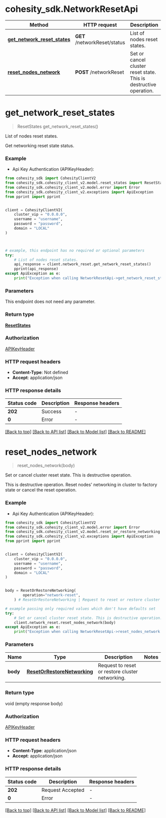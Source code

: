 # cohesity_sdk.NetworkResetApi


Method | HTTP request | Description
------------- | ------------- | -------------
[**get_network_reset_states**](NetworkResetApi.md#get_network_reset_states) | **GET** /networkReset/status | List of nodes reset states.
[**reset_nodes_network**](NetworkResetApi.md#reset_nodes_network) | **POST** /networkReset | Set or cancel cluster reset state. This is destructive operation.


# **get_network_reset_states**
> ResetStates get_network_reset_states()

List of nodes reset states.

Get networking reset state status.

### Example

* Api Key Authentication (APIKeyHeader):
```python
from cohesity_sdk import CohesityClientV2
from cohesity_sdk.cohesity_client_v2.model.reset_states import ResetStates
from cohesity_sdk.cohesity_client_v2.model.error import Error
from cohesity_sdk.cohesity_client_v2.exceptions import ApiException
from pprint import pprint


client = CohesityClientV2(
	cluster_vip = "0.0.0.0",
	username = "username",
	password = "password",
	domain = "LOCAL"
)



# example, this endpoint has no required or optional parameters
try:
	# List of nodes reset states.
	api_response = client.network_reset.get_network_reset_states()
	pprint(api_response)
except ApiException as e:
	print("Exception when calling NetworkResetApi->get_network_reset_states: %s\n" % e)
```


### Parameters
This endpoint does not need any parameter.

### Return type

[**ResetStates**](ResetStates.md)

### Authorization

[APIKeyHeader](../README.md#APIKeyHeader)

### HTTP request headers

 - **Content-Type**: Not defined
 - **Accept**: application/json


### HTTP response details
| Status code | Description | Response headers |
|-------------|-------------|------------------|
**202** | Success |  -  |
**0** | Error |  -  |

[[Back to top]](#) [[Back to API list]](../README.md#documentation-for-api-endpoints) [[Back to Model list]](../README.md#documentation-for-models) [[Back to README]](../README.md)

# **reset_nodes_network**
> reset_nodes_network(body)

Set or cancel cluster reset state. This is destructive operation.

This is destructive operation. Reset nodes' networking in cluster to factory state or cancel the reset operation.

### Example

* Api Key Authentication (APIKeyHeader):
```python
from cohesity_sdk import CohesityClientV2
from cohesity_sdk.cohesity_client_v2.model.error import Error
from cohesity_sdk.cohesity_client_v2.model.reset_or_restore_networking import ResetOrRestoreNetworking
from cohesity_sdk.cohesity_client_v2.exceptions import ApiException
from pprint import pprint


client = CohesityClientV2(
	cluster_vip = "0.0.0.0",
	username = "username",
	password = "password",
	domain = "LOCAL"
)


body = ResetOrRestoreNetworking(
        operation="network-reset",
    ) # ResetOrRestoreNetworking | Request to reset or restore cluster networking.

# example passing only required values which don't have defaults set
try:
	# Set or cancel cluster reset state. This is destructive operation.
	client.network_reset.reset_nodes_network(body)
except ApiException as e:
	print("Exception when calling NetworkResetApi->reset_nodes_network: %s\n" % e)
```


### Parameters

Name | Type | Description  | Notes
------------- | ------------- | ------------- | -------------
 **body** | [**ResetOrRestoreNetworking**](ResetOrRestoreNetworking.md)| Request to reset or restore cluster networking. |

### Return type

void (empty response body)

### Authorization

[APIKeyHeader](../README.md#APIKeyHeader)

### HTTP request headers

 - **Content-Type**: application/json
 - **Accept**: application/json


### HTTP response details
| Status code | Description | Response headers |
|-------------|-------------|------------------|
**202** | Request Accepted |  -  |
**0** | Error |  -  |

[[Back to top]](#) [[Back to API list]](../README.md#documentation-for-api-endpoints) [[Back to Model list]](../README.md#documentation-for-models) [[Back to README]](../README.md)

